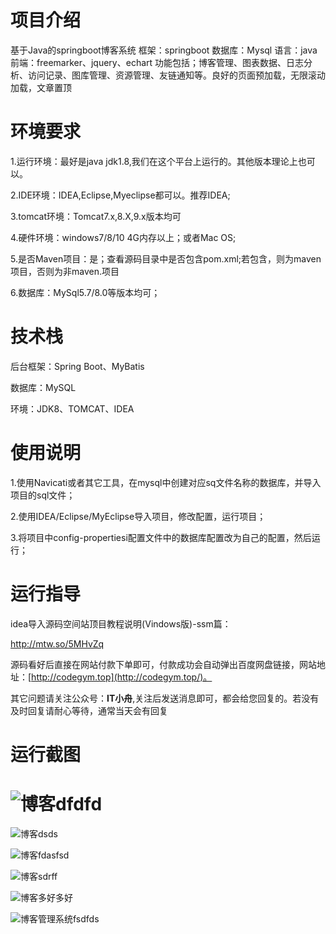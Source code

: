 # 项目介绍

基于Java的springboot博客系统 
框架：springboot
数据库：Mysql
语言：java
前端：freemarker、jquery、echart
功能包括；博客管理、图表数据、日志分析、访问记录、图库管理、资源管理、友链通知等。良好的页面预加载，无限滚动加载，文章置顶



# 环境要求

1.运行环境：最好是java jdk1.8,我们在这个平台上运行的。其他版本理论上也可以。 

2.IDE环境：IDEA,Eclipse,Myeclipse都可以。推荐IDEA; 

3.tomcat环境：Tomcat7.x,8.X,9.x版本均可 

4.硬件环境：windows7/8/10 4G内存以上；或者Mac OS; 

5.是否Maven项目：是；查看源码目录中是否包含pom.xml;若包含，则为maven项目，否则为非maven.项目 

6.数据库：MySql5.7/8.0等版本均可；

# 技术栈

后台框架：Spring Boot、MyBatis

数据库：MySQL

环境：JDK8、TOMCAT、IDEA

# 使用说明

1.使用Navicati或者其它工具，在mysql中创建对应sq文件名称的数据库，并导入项目的sql文件； 

2.使用IDEA/Eclipse/MyEclipse导入项目，修改配置，运行项目； 

3.将项目中config-propertiesi配置文件中的数据库配置改为自己的配置，然后运行；

# 运行指导

idea导入源码空间站顶目教程说明(Vindows版)-ssm篇：

http://mtw.so/5MHvZq 

源码看好后直接在网站付款下单即可，付款成功会自动弹出百度网盘链接，网站地址：[http://codegym.top](http://codegym.top/)。 

其它问题请关注公众号：**IT小舟**,关注后发送消息即可，都会给您回复的。若没有及时回复请耐心等待，通常当天会有回复

# 运行截图

# ![博客dfdfd](https://gulimallcativen.oss-cn-shenzhen.aliyuncs.com/bishe/%E5%8D%9A%E5%AE%A2dfdfd.jpg)

![博客dsds](https://gulimallcativen.oss-cn-shenzhen.aliyuncs.com/bishe/%E5%8D%9A%E5%AE%A2dsds.jpg)

![博客fdasfsd](https://gulimallcativen.oss-cn-shenzhen.aliyuncs.com/bishe/%E5%8D%9A%E5%AE%A2fdasfsd.jpg)

![博客sdrff](https://gulimallcativen.oss-cn-shenzhen.aliyuncs.com/bishe/%E5%8D%9A%E5%AE%A2sdrff.png)

![博客多好多好](https://gulimallcativen.oss-cn-shenzhen.aliyuncs.com/bishe/%E5%8D%9A%E5%AE%A2%E5%A4%9A%E5%A5%BD%E5%A4%9A%E5%A5%BD.jpg)

![博客管理系统fsdfds](https://gulimallcativen.oss-cn-shenzhen.aliyuncs.com/bishe/%E5%8D%9A%E5%AE%A2%E7%AE%A1%E7%90%86%E7%B3%BB%E7%BB%9Ffsdfds.png)

